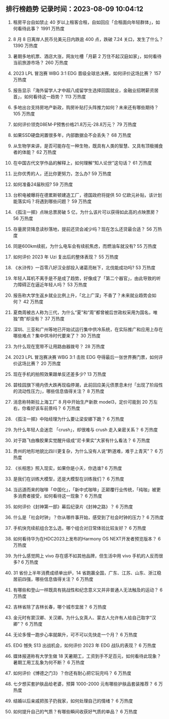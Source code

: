 
## 排行榜趋势 记录时间：2023-08-09 10:04:12
  
  1. 租房平台自如禁止 40 岁以上租客合租，自如回应「合租面向年轻群体」，如何看待此事？ 1991 万热度
    
  2. 8 月 8 日离岸人民币兑美元日内跌逾 400 点，跌破 7.24 关口，发生了什么？ 1390 万热度
    
  3. 暑期多地机票、酒店大涨，网友吐槽「月薪 2 万住不起汉庭如家」，如何看待当前旅游市场？ 260 万热度
    
  4. 2023 LPL 冒泡赛 WBG 3:1 EDG 晋级全球总决赛，如何评价这场比赛？ 157 万热度
    
  5. 报告显示「海外留学人才中超八成留学生选择回国就业，金融业招聘薪资居首」，如何看待这一趋势？ 113 万热度
    
  6. 多地出台支持房地产新政，购房补贴打头阵推力如何？未来还有哪些期待？ 105 万热度
    
  7. 如何评价领克08EM-P预售价格21.8万元-28.8万元？ 79 万热度
    
  8. 如果SSD硬盘闲置很多年，内部数据会不会丢失？ 68 万热度
    
  9. 从生物学来讲，是否可能存在一种生物，既具有人类的智慧、又具有顶极捕食者的体能？ 62 万热度
    
  10. 在中国古代文学作品的解释上，如何理解“知人论世”这句话？ 61 万热度
    
  11. 比你优秀的人，还比你更努力，怎么办? 59 万热度
    
  12. 如何准备24届秋招? 59 万热度
    
  13. 台积电被曝将在德累斯顿建造工厂，德国政府将提供 50 亿欧元补贴，该计划能落实吗？将遇到哪些问题？ 59 万热度
    
  14. 《孤注一掷》点映总票房破 5 亿，为什么该片可以获得如此高的点映票房？ 56 万热度
    
  15. 存量房贷降息读秒落地，提前还贷会减少吗？现在怎么还贷最合适？ 56 万热度
    
  16. 同是600km续航，为什么电车会有续航焦虑，而燃油车就没有? 55 万热度
    
  17. 如何评价 2023 年 Uzi 复出后的整体表现？ 55 万热度
    
  18. 《水浒传》一百零八好汉全部投入诸葛亮帐下，北伐能成功吗? 53 万热度
    
  19. 年轻人耳机不离手是不是成了趋势，好像成了「第二个器官」，由此导致的听力障碍正在逼近年轻人吗？ 53 万热度
    
  20. 报告称大学生返乡就业比例上升，「北上广深」不香了？未来就业趋势会如何？ 42 万热度
    
  21. 夏商周被古人称为三代，为什么“夏”和“周”都曾被后世政权采用为国名，唯独“商”却没有？ 37 万热度
    
  22. 深圳、三亚和广州等地已开始试运行集中供冷系统，在实际推广和应用上存在哪些难点？集中供冷时代要来了？ 30 万热度
    
  23. 为什么现在宽带不让用路由器拨号？ 28 万热度
    
  24. 2023 LPL 冒泡赛决赛 WBG 3:1 击败 EDG 夺得最后一张世界赛门票，如何评价这场比赛？ 20 万热度
    
  25. 现在手机的拍照效果跟单反还差多少? 13 万热度
    
  26. 碧桂园旗下境内债大跌再现临停潮，此前回应美元债票息未付「出现了阶段性的流动性压力」，哪些信息值得关注？ 8 万热度
    
  27. 消息称特斯拉上海工厂 8 月中开始生产新款 model3，定价可能到 20 万左右，你看好该车前景吗？ 6 万热度
    
  28. 《孤注一掷》中陆经理为什么要让梁安娜下跪？ 6 万热度
    
  29. 为什么年轻人会迷恋 「crush」，却很难与 crush 走入亲密关系？ 6 万热度
    
  30. 对于路飞由橡胶果实觉醒升级成“尼卡果实”大家有什么看法？ 6 万热度
    
  31. 贵州的地形地貌比四川更复杂，为什么没有人说“黔道难，难于上青天”？ 6 万热度
    
  32. 《长相思》照入现实，如果你是小夭，你选谁? 6 万热度
    
  33. 是我们在训练大模型，还是大模型在训练我们？ 6 万热度
    
  34. 当远道而来的咖啡「中国化」，「新中式咖啡」正颠覆行业传统，「纯咖」被更多消费者接受，如何看待这一现象？ 6 万热度
    
  35. 如何评价《封神第一部》幕后纪录片《封神之路》？ 6 万热度
    
  36. 什么是「社会时钟」？你从哪件事开始，感受到了社会时钟的压力？ 6 万热度
    
  37. 手机快充续航组合怎么选，哪个组合对日常体验比较友好？ 6 万热度
    
  38. 如何看待华为在HDC2023上发布的Harmony OS NEXT开发者预览版本？ 6 万热度
    
  39. 为什么感觉网上 vivo 存在感不如其他品牌，但生活中用 vivo 手机的人反而很多? 6 万热度
    
  40. 31 省份上半年消费成绩单出炉，14 省跑赢全国，广东、江苏、山东、浙江稳居前四强，哪些信息值得关注？ 6 万热度
    
  41. 有哪些和登山一样既具有挑战性和纪念意义又并非普通人无法触及的运动？ 6 万热度
    
  42. 吉林省除了吉林长春，哪个城市宜居？ 6 万热度
    
  43. 金元时有窦汉卿、关汉卿。为什么女真人、蒙古人允许有人给自己取字“汉卿”？ 6 万热度
    
  44. 无论多慢一跑步心率就飙升，可不可以先快走一个月？ 6 万热度
    
  45. EDG 憾失 S13 出战机会，如何评价 2023 年 EDG 战队的表现？ 6 万热度
    
  46. 媒体报道称有大学生做 18 天暑期工，工资到手不足百元，如何看待此现象？暑期工用工乱象为何不断？ 6 万热度
    
  47. 如何评价《博德之门3》？你还有耐心把它玩完吗？ 6 万热度
    
  48. 七夕想买套护肤品给老婆，预算 1000-2000 元有哪些护肤品套装推荐？ 6 万热度
    
  49. 结婚以后亲戚把孩子扔我家，如何处理自己的情绪？ 6 万热度
    
  50. 如何提升自己的气质？有哪些瞬间收获好气质的单品？ 6 万热度
    